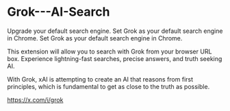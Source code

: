 # Grok---AI-Search
Upgrade your default search engine. Set Grok as your default search engine in Chrome.
Set Grok as your default search engine in Chrome. 

This extension will allow you to search with Grok from your browser URL box. Experience lightning-fast searches, precise answers, and truth seeking AI.

With Grok, xAI is attempting to create an AI that reasons from first principles, which is fundamental to get as close to the truth as possible.

https://x.com/i/grok
